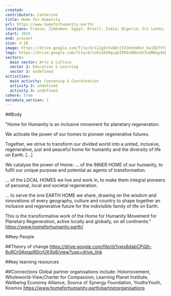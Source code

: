 ```yaml
---
created:
contributors: Catherine
title: Home for Humanity
url: https://www.homeforhumanity.earth/ 
locations: France; Zimbabwe; Egypt; Brazil; India; Nigeria; Sri Lanka; Jordan; Morocco; Jerusalem 
start: 2019
end: present
size: 4-10
image: https://drive.google.com/file/d/1I2gIntoQDrzIVJmVs60vn_kwjBZfYfAE/view?usp=drive_link
logo: https://drive.google.com/file/d/1s0vZAZHqiqkIPK8v8RUvO15n6N0qy4UP/view?usp=drive_link
sectors:
  main sector: Arts & Culture
  sector 2: Education & Learning
  sector 3: undefined
activities: 
  main activity: Convening & Coordination
  activity 2: undefined
  activity 3: undefined
cohere: true
metadata_version: 1
---
```



##Body

"Home for Humanity is an inclusive movement for planetary regeneration.

We activate the power of our homes to pioneer regenerative futures.

Together, we strive to transform our divided world into a united, inclusive, regenerative, just and peaceful home for humanity and the diversity of life on Earth. [...]

We catalyse the power of Home:
... of the INNER HOME of our humanity, to fulfil our unique purpose and potential as agents of transformation. 

... of the LOCAL HOMES we live and work in, to make them integral pioneers of personal, local and societal regeneration.

... to serve the one EARTH HOME we share, drawing on the wisdom and innovations of every geography, culture and country to shape together an inclusive and regenerative future for the indivisible family of life on Earth.

​This is the transformative work of the Home for Humanity Movement for Planetary Regeneration, active locally and globally, on all continents."
https://www.homeforhumanity.earth/ 


##key People


##Theory of change
https://drive.google.com/file/d/1vws8dabCPjQh-6uRCr0AmazR0crUXXq8/view?usp=drive_link

##key learning resources


##Connections
Global partner organisations include: Holomovement, Wholeworld-View,Charter for Compassion, Learning Planet Institute, Wellbeing Economy Alliance, Source of Synergy Foundation, YouthxYouth, Kosmos https://www.homeforhumanity.earth/partnerorganisations 

